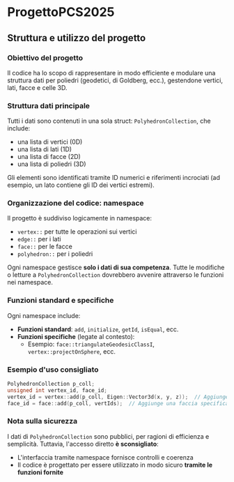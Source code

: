 # ProgettoPCS2025
## Struttura e utilizzo del progetto
### Obiettivo del progetto
Il codice ha lo scopo di rappresentare in modo efficiente e modulare una struttura dati per poliedri (geodetici, di Goldberg, ecc.), gestendone vertici, lati, facce e celle 3D.
### Struttura dati principale
Tutti i dati sono contenuti in una sola struct: `PolyhedronCollection`, che include:
 - una lista di vertici (0D)
 - una lista di lati (1D)
 - una lista di facce (2D)
 - una lista di poliedri (3D)

 Gli elementi sono identificati tramite ID numerici e riferimenti incrociati (ad esempio, un lato contiene gli ID dei vertici estremi).
 
### Organizzazione del codice: namespace
 Il progetto è suddiviso logicamente in namespace:
 - `vertex::` per tutte le operazioni sui vertici
 - `edge::` per i lati
 - `face::` per le facce
 - `polyhedron::` per i poliedri
 
 Ogni namespace gestisce **solo i dati di sua competenza**.
 Tutte le modifiche o letture a `PolyhedronCollection` dovrebbero avvenire attraverso le funzioni nei namespace.
 
### Funzioni standard e specifiche
 Ogni namespace include:
 - **Funzioni standard**: `add`, `initialize`, `getId`, `isEqual`, ecc.
 - **Funzioni specifiche** (legate al contesto):
    - Esempio: `face::triangulateGeodesicClassI`, `vertex::projectOnSphere`, ecc.
 
 ### Esempio d'uso consigliato
  ```cpp
  PolyhedronCollection p_coll;
  unsigned int vertex_id, face_id;
  vertex_id = vertex::add(p_coll, Eigen::Vector3d(x, y, z));  // Aggiunge un vertice
  face_id = face::add(p_coll, vertIds);  // Aggiunge una faccia specificando solo i vertici
  ```
 
 ### Nota sulla sicurezza
  I dati di `PolyhedronCollection` sono pubblici, per ragioni di efficienza e semplicità.
  Tuttavia, l'accesso diretto **è sconsigliato**:
  - L'interfaccia tramite namespace fornisce controlli e coerenza
  - Il codice è progettato per essere utilizzato in modo sicuro **tramite le funzioni fornite**


